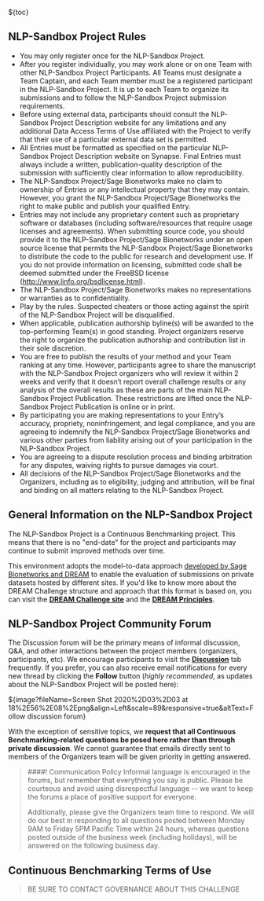 
${toc}

## **NLP-Sandbox Project Rules**

* You may only register once for the NLP-Sandbox Project.
* After you register individually, you may work alone or on one Team with other NLP-Sandbox Project Participants. All Teams must designate a Team Captain, and each Team member must be a registered participant in the NLP-Sandbox Project. It is up to each Team to organize its submissions and to follow the NLP-Sandbox Project submission requirements.
* Before using external data, participants should consult the NLP-Sandbox Project Description website for any limitations and any additional Data Access Terms of Use affiliated with the Project to verify that their use of a particular external data set is permitted.
* All Entries must be formatted as specified on the particular NLP-Sandbox Project Description website on Synapse. Final Entries must always include a written, publication-quality description of the submission with sufficiently clear information to allow reproducibility.
* The NLP-Sandbox Project/Sage Bionetworks make no claim to ownership of Entries or any intellectual property that they may contain. However, you grant the NLP-Sandbox Project/Sage Bionetworks the right to make public and publish your qualified Entry.
*  Entries may not include any proprietary content such as proprietary software or databases (including software/resources that require usage licenses and agreements). When submitting source code, you should provide it to the  NLP-Sandbox Project/Sage Bionetworks under an open source license that permits the NLP-Sandbox Project/Sage Bionetworks to distribute the code to the public for research and development use. If you do not provide information on licensing, submitted code shall be deemed submitted under the FreeBSD license (http://www.linfo.org/bsdlicense.html).
*  The NLP-Sandbox Project/Sage Bionetworks makes no representations or warranties as to confidentiality.
*  Play by the rules. Suspected cheaters or those acting against the spirit of the NLP-Sandbox Project will be disqualified.
*  When applicable, publication authorship byline(s) will be awarded to the top-performing Team(s) in good standing. Project organizers reserve the right to organize the publication authorship and contribution list in their sole discretion.
*  You are free to publish the results of your method and your Team ranking at any time. However, participants agree to share the manuscript with the NLP-Sandbox Project organizers who will review it within 2 weeks and verify that it doesn’t report overall challenge results or any analysis of the overall results as these are parts of the main NLP-Sandbox Project Publication. These restrictions are lifted once the NLP-Sandbox Project Publication is online or in print.
*  By participating you are making representations to your Entry’s accuracy, propriety, noninfringement, and legal compliance, and you are agreeing to indemnify the NLP-Sandbox Project/Sage Bionetworks and various other parties from liability arising out of your participation in the NLP-Sandbox Project.
*  You are agreeing to a dispute resolution process and binding arbitration for any disputes, waiving rights to pursue damages via court.
*  All decisions of the NLP-Sandbox Project/Sage Bionetworks and the Organizers, including as to eligibility, judging and attribution, will be final and binding on all matters relating to the NLP-Sandbox Project.

## **General Information on the NLP-Sandbox Project**

The NLP-Sandbox Project is a Continuous Benchmarking project. This means that there is no "end-date" for the project and participants may continue to submit improved methods over time. 

This environment adopts the model-to-data approach [developed by Sage Bionetworks and DREAM](https://www.nature.com/articles/nbt.4128)  to enable the evaluation of submissions on private datasets hosted by different sites. If you'd like to know more about the DREAM Challenge structure and approach that this format is based on, you can visit the [**DREAM Challenge site**](http://dreamchallenges.org) and the [**DREAM Principles**](https://www.synapse.org/#!Synapse:syn6182468/wiki/401779). 

## **NLP-Sandbox Project Community Forum**

The Discussion forum will be the primary means of informal discussion, Q&A, and other interactions between the project members (organizers, participants, etc).  We encourage participants to visit the [**Discussion**](https://www.synapse.org/#!Synapse:syn22277124/discussion/default) tab frequently. If you prefer, you can also receive email notifications for every new thread by clicking the **Follow** button (_highly recommended_, as updates about the NLP-Sandbox Project will be posted here):

${image?fileName=Screen Shot 2020%2D03%2D03 at 18%2E56%2E08%2Epng&align=Left&scale=89&responsive=true&altText=Follow discussion forum}
<br/>

With the exception of sensitive topics, we **request that all Continuous Benchmarking-related questions be posed here rather than through private discussion**.  We cannot guarantee that emails directly sent to members of the Organizers team will be given priority in getting answered.

> ####! Communication Policy
> Informal language is encouraged in the forums, but remember that everything you say is public.  Please be courteous and avoid using disrespectful language -- we want to keep the forums a place of positive support for everyone.
>
> Additionally, please give the Organizers team time to respond.  We will do our best in responding to all questions posted between Monday 9AM to Friday 5PM Pacific Time within 24 hours, whereas questions posted outside of the business week (including holidays), will be answered on the following business day.

## **Continuous Benchmarking Terms of Use**

> BE SURE TO CONTACT GOVERNANCE ABOUT THIS CHALLENGE
